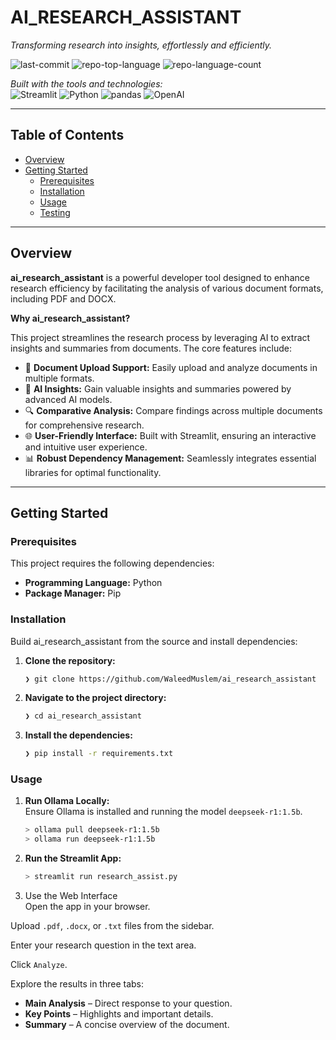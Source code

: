 # AI_RESEARCH_ASSISTANT  
*Transforming research into insights, effortlessly and efficiently.*

![last-commit](https://img.shields.io/github/last-commit/WaleedMuslem/ai_research_assistant?style=flat&logo=git&logoColor=white&color=0080ff)
![repo-top-language](https://img.shields.io/github/languages/top/WaleedMuslem/ai_research_assistant?style=flat&color=0080ff)
![repo-language-count](https://img.shields.io/github/languages/count/WaleedMuslem/ai_research_assistant?style=flat&color=0080ff)

*Built with the tools and technologies:*  
![Streamlit](https://img.shields.io/badge/Streamlit-FF4B4B.svg?style=flat&logo=Streamlit&logoColor=white)
![Python](https://img.shields.io/badge/Python-3776AB.svg?style=flat&logo=Python&logoColor=white)
![pandas](https://img.shields.io/badge/pandas-150458.svg?style=flat&logo=pandas&logoColor=white)
![OpenAI](https://img.shields.io/badge/OpenAI-412991.svg?style=flat&logo=OpenAI&logoColor=white)

---

## Table of Contents
- [Overview](#overview)
- [Getting Started](#getting-started)
  - [Prerequisites](#prerequisites)
  - [Installation](#installation)
  - [Usage](#usage)
  - [Testing](#testing)

---

## Overview
**ai_research_assistant** is a powerful developer tool designed to enhance research efficiency by facilitating the analysis of various document formats, including PDF and DOCX.

**Why ai_research_assistant?**

This project streamlines the research process by leveraging AI to extract insights and summaries from documents. The core features include:
- 📄 **Document Upload Support:** Easily upload and analyze documents in multiple formats.
- 🤖 **AI Insights:** Gain valuable insights and summaries powered by advanced AI models.
- 🔍 **Comparative Analysis:** Compare findings across multiple documents for comprehensive research.
- 🌐 **User-Friendly Interface:** Built with Streamlit, ensuring an interactive and intuitive user experience.
- 📊 **Robust Dependency Management:** Seamlessly integrates essential libraries for optimal functionality.

---

## Getting Started

### Prerequisites
This project requires the following dependencies:
- **Programming Language:** Python
- **Package Manager:** Pip

### Installation
Build ai_research_assistant from the source and install dependencies:

1. **Clone the repository:**
   ```sh
   ❯ git clone https://github.com/WaleedMuslem/ai_research_assistant

2. **Navigate to the project directory:**
   ```sh
   ❯ cd ai_research_assistant

3. **Install the dependencies:**
   ```sh
   ❯ pip install -r requirements.txt

### Usage
1. **Run Ollama Locally:**  
Ensure Ollama is installed and running the model `deepseek-r1:1.5b`.

   ```sh
   > ollama pull deepseek-r1:1.5b
   > ollama run deepseek-r1:1.5b

2. **Run the Streamlit App:**  

   ```sh
   > streamlit run research_assist.py

3. Use the Web Interface  
Open the app in your browser.

Upload `.pdf`, `.docx`, or `.txt` files from the sidebar.

Enter your research question in the text area.

Click `Analyze`.

Explore the results in three tabs:

- **Main Analysis** – Direct response to your question.
- **Key Points** – Highlights and important details.
- **Summary** – A concise overview of the document.

